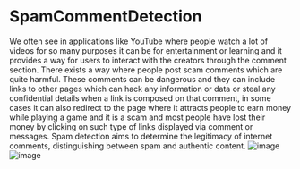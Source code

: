 # SpamCommentDetection
We often see in applications like YouTube where people watch a lot of videos for so many purposes it can be for entertainment or learning and it provides a way for users to interact with the creators through the comment section. There exists a way where people post scam comments which are quite harmful. These comments can be dangerous and they can include links to other pages which can hack any information or data or steal any confidential details when a link is composed on that comment, in some cases it can also redirect to the page where it attracts people to earn money while playing a game and it is a scam and most people have lost their money by clicking on such type of links displayed via comment or messages.
Spam detection aims to determine the legitimacy of internet comments, distinguishing between spam and authentic content.
![image](https://github.com/saisasidhar2911/SpamCommentDetection/assets/114818452/a83423d8-bff0-46e6-b714-222f16aef7c1)
![image](https://github.com/saisasidhar2911/SpamCommentDetection/assets/114818452/28bc0acf-0de0-4c64-899b-3c3dc162c642)
